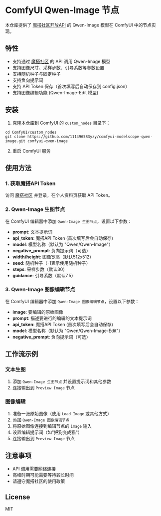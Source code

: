 # ComfyUI Qwen-Image 节点

本仓库提供了 [魔搭社区开放API](https://modelscope.cn/) 的 Qwen-Image 模型在 ComfyUI 中的节点实现。

## 特性

- 支持通过 [魔搭社区](https://modelscope.cn/) 的 API 调用 Qwen-Image 模型
- 支持图像尺寸、采样步数、引导系数等参数设置
- 支持随机种子与固定种子
- 支持负向提示词
- 支持 API Token 保存（首次填写后自动保存到 config.json）
- 支持图像编辑功能 (Qwen-Image-Edit 模型)

## 安装

1. 克隆本仓库到 ComfyUI 的 `custom_nodes` 目录下：

```
cd ComfyUI/custom_nodes
git clone https://github.com/111496583yzy/comfyui-modelscope-qwen-image.git comfyui-qwen-image
```

2. 重启 ComfyUI 服务

## 使用方法

### 1. 获取魔搭API Token

访问 [魔搭社区](https://modelscope.cn/) 并登录，在个人资料页获取 API Token。

### 2. Qwen-Image 生图节点

在 ComfyUI 编辑器中添加 `Qwen-Image 生图节点`，设置以下参数：

- **prompt**: 文本提示词
- **api_token**: 魔搭API Token (首次填写后会自动保存)
- **model**: 模型名称（默认为 "Qwen/Qwen-Image"）
- **negative_prompt**: 负向提示词（可选）
- **width/height**: 图像宽高（默认512x512）
- **seed**: 随机种子（-1表示使用随机种子）
- **steps**: 采样步数（默认30）
- **guidance**: 引导系数（默认7.5）

### 3. Qwen-Image 图像编辑节点

在 ComfyUI 编辑器中添加 `Qwen-Image 图像编辑节点`，设置以下参数：

- **image**: 要编辑的原始图像
- **prompt**: 描述要进行的编辑的文本提示词
- **api_token**: 魔搭API Token (首次填写后会自动保存)
- **model**: 模型名称（默认为 "Qwen/Qwen-Image-Edit"）
- **negative_prompt**: 负向提示词（可选）

## 工作流示例

### 文本生图

1. 添加 `Qwen-Image 生图节点` 并设置提示词和其他参数
2. 连接输出到 `Preview Image` 节点

### 图像编辑

1. 准备一张原始图像（使用 `Load Image` 或其他方式）
2. 添加 `Qwen-Image 图像编辑节点`
3. 将原始图像连接到编辑节点的 `image` 输入
4. 设置编辑提示词（如"把狗变成猫"）
5. 连接输出到 `Preview Image` 节点

## 注意事项

- API 调用需要网络连接
- 高峰时期可能需要等待较长时间
- 请遵守魔搭社区的使用政策

## License

MIT
